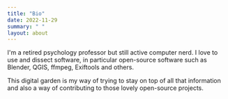 ```yaml
---
title: "Bio"
date: 2022-11-29
summary: " "
layout: about
---
```


I'm a retired psychology professor but still active computer nerd. I love to use and dissect software, in particular open-source software such as Blender, QGIS, ffmpeg, Exiftools and others.

This digital garden is my way of trying to stay on top of all that information and also a way of contributing to those lovely open-source projects.